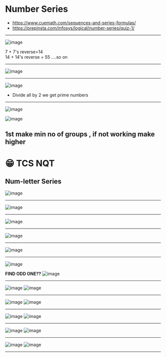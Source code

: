 # Number Series
- https://www.cuemath.com/sequences-and-series-formulas/
- https://prepinsta.com/infosys/logical/number-series/quiz-1/

---

![image](https://user-images.githubusercontent.com/77873383/183061886-4dc8535c-473e-485e-8c06-2d9662ea6fa8.png)

7 + 7's reverse=14 <br>
14 + 14's reverse = 55 ....so on

---

![image](https://user-images.githubusercontent.com/77873383/183062252-ec047898-789f-4841-9135-c5e6887fc1b9.png)

---
![image](https://user-images.githubusercontent.com/77873383/183062645-5db388c5-64b8-4212-9d28-6a50b8385dc7.png)


- Divide  all by 2 we get prime numbers 

---

![image](https://user-images.githubusercontent.com/77873383/183063863-a43573bd-ea0d-4d02-a2d6-6ef2b8f78ec8.png)

![image](https://user-images.githubusercontent.com/77873383/183064136-31c06af1-965f-48ae-81cb-56bf9590486d.png)


1st make min no of groups , if not working make higher
---


# 😁 TCS NQT
## Num-letter Series

![image](https://user-images.githubusercontent.com/77873383/185015101-46f7a1bf-65e8-47f2-8f92-e3ba48b229ca.png)

---
![image](https://user-images.githubusercontent.com/77873383/185015226-9e01636a-d987-4c86-b468-af4760c12e65.png)

---
![image](https://user-images.githubusercontent.com/77873383/185015467-df1bb460-d36c-42a8-8e58-1458e7fff4c9.png)

---
![image](https://user-images.githubusercontent.com/77873383/185015770-60ae01f3-eac9-470b-9b60-3f07bd468535.png)

---
![image](https://user-images.githubusercontent.com/77873383/185015954-301e8450-d62f-4d2e-a699-4aa6b896aecb.png)

---
![image](https://user-images.githubusercontent.com/77873383/185016321-05125dec-e7f5-4383-9bcd-f53505387f36.png)

**FIND ODD ONE??**
![image](https://user-images.githubusercontent.com/77873383/185016376-5affc534-f395-4bf7-b499-73e54a26bf70.png)

---
![image](https://user-images.githubusercontent.com/77873383/185017301-c43d585c-bab7-46cf-b82c-0f48e15e969c.png)
![image](https://user-images.githubusercontent.com/77873383/185017321-ae8ce6c2-25f7-45c3-98db-4b72203905f2.png)

---
![image](https://user-images.githubusercontent.com/77873383/185017541-be35858e-76f4-4635-b95b-c6ae436ed017.png)
![image](https://user-images.githubusercontent.com/77873383/185017562-244cafe8-ee8b-462a-9826-546a2f10764f.png)

---
![image](https://user-images.githubusercontent.com/77873383/185017677-d0deb688-208a-4bc6-882a-5a7a251e6bf2.png)
![image](https://user-images.githubusercontent.com/77873383/185017710-9093f4a8-5f85-420f-b3b0-f2343d0bfae0.png)

---
![image](https://user-images.githubusercontent.com/77873383/185018305-11ec1192-26d2-4c49-9a54-d997de76aeba.png)
![image](https://user-images.githubusercontent.com/77873383/185018320-d06783d9-ee9e-49ec-b531-b7e0d39f8498.png)

---
![image](https://user-images.githubusercontent.com/77873383/185018388-0e492f77-4c85-4642-b7c3-380137460489.png)
![image](https://user-images.githubusercontent.com/77873383/185018398-bdc6cc0a-855b-4d48-a787-aa97fbd4733e.png)

---
